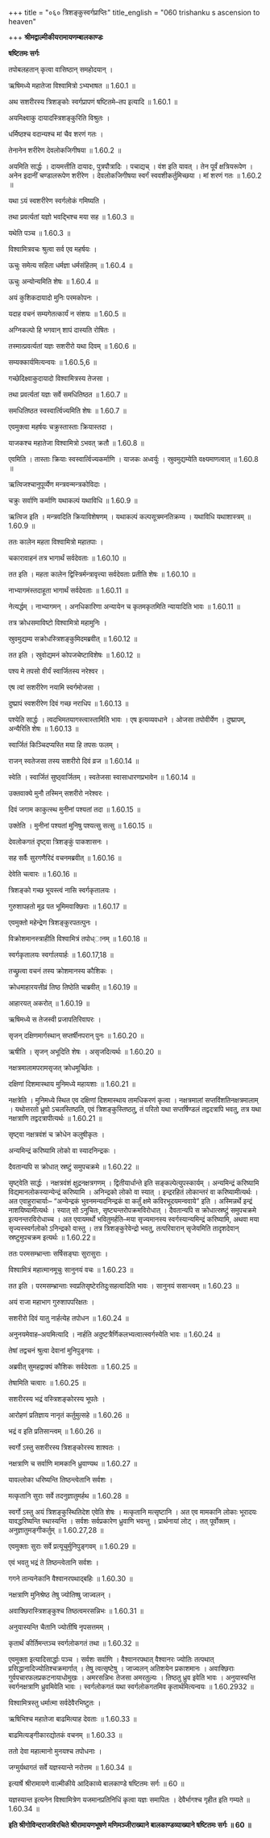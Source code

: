 +++
title = "०६० त्रिशङ्कुस्वर्गप्राप्तिः"
title_english = "060 trishanku s ascension to heaven"

+++
**श्रीमद्वाल्मीकीयरामायणम्बालकाण्डः**

**षष्टितमः सर्गः**

तपोबलहतान् कृत्वा वासिष्ठान् समहोदयान् ।

ऋषिमध्ये महातेजा विश्वामित्रो ऽभ्यभाषत ॥ 1.60.1 ॥

अथ सशरीरस्य त्रिशङ्कोः स्वर्गप्रापणं षष्टितमे–तप इत्यादि ॥ 1.60.1 ॥

अयमिक्ष्वाकु दायादस्त्रिशङ्कुरिति विश्रुतः ।

धर्मिष्ठश्च वदान्यश्च मां चैव शरणं गतः ।

तेनानेन शरीरेण देवलोकजिगीषया ॥ 1.60.2 ॥

अयमिति सार्द्धः । दायमत्तीति दायादः, पुत्रपौत्रादिः । पचाद्यच् । वंश इति यावत् । तेन पूर्वं क्षत्रियरूपेण । अनेन इदानीं चण्डालरूपेण शरीरेण । देवलोकजिगीषया स्वर्गं स्ववशीकर्तुमिच्छया । मां शरणं गतः ॥ 1.60.2 ॥

यथा ऽयं स्वशरीरेण स्वर्गलोकं गमिष्यति ।

तथा प्रवर्त्यतां यज्ञो भवद्भिश्च मया सह ॥ 1.60.3 ॥

यथेति पञ्च ॥ 1.60.3 ॥

विश्वामित्रवचः श्रुत्वा सर्व एव महर्षयः ।

ऊचुः समेत्य सहिता धर्मज्ञा धर्मसंहितम् ॥ 1.60.4 ॥

ऊचुः अन्योन्यमिति शेषः ॥ 1.60.4 ॥

अयं कुशिकदायादो मुनिः परमकोपनः ।

यदाह वचनं सम्यगेतत्कार्यं न संशयः ॥ 1.60.5 ॥

अग्निकल्पो हि भगवान् शापं दास्यति रोषितः ।

तस्मात्प्रवर्त्यतां यज्ञः सशरीरो यथा दिवम् ॥ 1.60.6 ॥

सम्यक्कार्यमित्यन्वयः ॥ 1.60.5,6 ॥

गच्छेदिक्ष्वाकुदायादो विश्वामित्रस्य तेजसा ।

तथा प्रवर्त्यतां यज्ञः सर्वे समधितिष्ठत ॥ 1.60.7 ॥

समधितिष्ठत स्वस्वार्त्विज्यमिति शेषः ॥ 1.60.7 ॥

एवमुक्त्वा महर्षयः चक्रुस्तास्ताः क्रियास्तदा ।

याजकश्च महातेजा विश्वामित्रो ऽभवत् क्रतौ ॥ 1.60.8 ॥

एवमिति । तास्ताः क्रियाः स्वस्वार्त्विज्यकर्माणि । याजकः अध्वर्युः । स्रुवमुद्यम्येति वक्ष्यमाणत्वात् ॥ 1.60.8 ॥

ऋत्विजश्चानुपूर्व्येण मन्त्रवन्मन्त्रकोविदाः ।

चक्रुः सर्वाणि कर्माणि यथाकल्पं यथाविधि ॥ 1.60.9 ॥

ऋत्विज इति । मन्त्रवदिति क्रियाविशेषणम् । यथाकल्पं कल्पसूत्रमनतिक्रम्य । यथाविधि यथाशास्त्रम् ॥ 1.60.9 ॥

ततः कालेन महता विश्वामित्रो महातपाः ।

चकारावाहनं तत्र भागार्थं सर्वदेवताः ॥ 1.60.10 ॥

तत इति । महता कालेन द्विस्त्रिर्मन्त्रावृत्त्या सर्वदेवताः प्रतीति शेषः ॥ 1.60.10 ॥

नाभ्यागमंस्तदाहूता भागार्थं सर्वदेवताः ॥ 1.60.11 ॥

नेत्यर्द्धम् । नाभ्यागमन् । अनधिकारिणा अन्यायेन च कृतमकृतमिति न्यायादिति भावः ॥ 1.60.11 ॥

तत्र क्रोधसमाविष्टो विश्वामित्रो महामुनिः ।

स्रुवमुद्यम्य सक्रोधस्त्रिशङ्कुमिदमब्रवीत् ॥ 1.60.12 ॥

तत इति । स्रुवोद्यमनं कोपजचेष्टाविशेषः ॥ 1.60.12 ॥

पश्य मे तपसो वीर्यं स्वार्जितस्य नरेश्वर ।

एष त्वां सशरीरेण नयामि स्वर्गमोजसा ।

दुष्प्रापं स्वशरीरेण दिवं गच्छ नराधिप ॥ 1.60.13 ॥

पश्येति सार्द्धः । त्वदभिमतयागस्त्वास्तामिति भावः । एष इत्यव्यवधाने । ओजसा तपोवीर्येण । दुष्प्रापम्, अन्यैरिति शेषः ॥ 1.60.13 ॥

स्वार्जितं किञ्चिदप्यस्ति मया हि तपसः फलम् ।

राजन् स्वतेजसा तस्य सशरीरो दिवं व्रज ॥ 1.60.14 ॥

स्वेति । स्वार्जितं सुष्ठ्वार्जितम् । स्वतेजसा स्वासाधारणप्रभावेन ॥ 1.60.14 ॥

उक्तवाक्ये मुनौ तस्मिन् सशरीरो नरेश्वरः ।

दिवं जगाम काकुत्स्थ मुनीनां पश्यतां तदा ॥ 1.60.15 ॥

उक्तेति । मुनीनां पश्यतां मुनिषु पश्यत्सु सत्सु ॥ 1.60.15 ॥

देवलोकगतं दृष्ट्वा त्रिशङ्कुं पाकशासनः ।

सह सर्वैः सुरगणैरिदं वचनमब्रवीत् ॥ 1.60.16 ॥

देवेति चत्वारः ॥ 1.60.16 ॥

त्रिशङ्को गच्छ भूयस्त्वं नासि स्वर्गकृतालयः ।

गुरुशापहतो मूढ पत भूमिमवाक्छिराः ॥ 1.60.17 ॥

एवमुक्तो महेन्द्रेण त्रिशङ्कुरपतत्पुनः ।

विक्रोशमानस्त्राहीति विश्वामित्रं तपोध्ानम् ॥ 1.60.18 ॥

स्वर्गकृतालयः स्वर्गालयार्हः ॥ 1.60.17,18 ॥

तच्छ्रुत्वा वचनं तस्य क्रोशमानस्य कौशिकः ।

क्रोधमाहारयत्तीव्रं तिष्ठ तिष्ठेति चाब्रवीत् ॥ 1.60.19 ॥

आहारयत् अकरोत् ॥ 1.60.19 ॥

ऋषिमध्ये स तेजस्वी प्रजापतिरिवापरः ।

सृजन् दक्षिणमार्गस्थान् सप्तर्षीनपरान् पुनः ॥ 1.60.20 ॥

ऋषीति । सृजन् अभूदिति शेषः । असृजदित्यर्थः ॥ 1.60.20 ॥

नक्षत्रमालामपरामसृजत् क्रोधमूर्च्छितः ।

दक्षिणां दिशमास्थाय मुनिमध्ये महायशाः ॥ 1.60.21 ॥

नक्षत्रेति । मुनिमध्ये स्थित एव दक्षिणां दिशमास्थाय तामधिकरणं कृत्वा । नक्षत्रमालां सप्तविंशतिनक्षत्रमालाम् । यथोत्तरतो ध्रुवो ऽचलस्तिष्ठति, एवं त्रिशङ्कुस्तिष्ठतु, तं परितो यथा सप्तर्षिण्डलं तद्वदत्रापि भवतु, तत्र यथा नक्षत्राणि तद्वदत्रापीत्यर्थः ॥ 1.60.21 ॥

सृष्ट्वा नक्षत्रवंशं च क्रोधेन कलुषीकृतः ।

अन्यमिन्द्रं करिष्यामि लोको वा स्यादनिन्द्रकः ।

दैवतान्यपि स क्रोधात् स्रष्टुं समुपचक्रमे ॥ 1.60.22 ॥

सृष्ट्वेति सार्द्धः । नक्षत्रवंशं क्षुद्रनक्षत्रगणम् । द्वितीयार्धान्ते इति सङ्कल्पेत्युपस्कार्यम् । अन्यमिन्द्रं करिष्यामि विद्यमानलोकस्यान्येन्द्रं करिष्यामि । अनिन्द्रको लोको वा स्यात् । इन्द्ररहितं लोकान्तरं वा करिष्यामीत्यर्थः । अत एवाहुराचार्याः– “अन्येन्द्रकं भुवनमन्यदनिन्द्रकं वा कर्तुं क्षमे कविरभूदयमन्ववाये” इति । अस्मिन्नर्थे इन्द्रं नाशयिष्यामीत्यर्थः । स्यात् सो ऽनुचितः, सृष्ट्यन्तरोपक्रमविरोधात् । दैवतान्यपि स क्रोधात्स्रष्टुं समुपचक्रमे इत्यनन्तरविरोधाच्च । अत एवायमर्थो भवितुमर्हति–मया सृज्यमानस्य स्वर्गस्यान्यमिन्द्रं करिष्यामि, अथवा मया सृज्यस्स्वर्गलोको ऽनिन्द्रको वास्तु । तत्र त्रिशङ्कुरेवेन्द्रो भवतु, तत्परिवारान् सृजेयमिति तादृशदेवान् स्रष्टुमुपचक्रम इत्यर्थः ॥ 1.60.22॥

ततः परमसम्भ्रान्ताः सर्षिसङ्घाः सुरासुराः ।

विश्वामित्रं महात्मानमूचुः सानुनयं वचः ॥ 1.60.23 ॥

तत इति । परमसम्भ्रान्ताः स्वप्रतिसृष्टेरतिदुःसहत्वादिति भावः । सानुनयं ससान्त्वम् ॥ 1.60.23 ॥

अयं राजा महाभाग गुरुशापपरिक्षतः ।

सशरीरो दिवं यातु नार्हत्येह तपोधन ॥ 1.60.24 ॥

अनुनयमेवाह–अयमित्यादि । नार्हति अदुष्टत्रैर्णिकलभ्यत्वात्स्वर्गस्येति भावः ॥ 1.60.24 ॥

तेषां तद्वचनं श्रुत्वा देवानां मुनिपुङ्गवः ।

अब्रवीत् सुमहद्वाक्यं कौशिकः सर्वदेवताः ॥ 1.60.25 ॥

तेषामिति चत्वारः ॥ 1.60.25 ॥

सशरीरस्य भद्रं वस्त्रिशङ्कोरस्य भूपतेः ।

आरोहणं प्रतिज्ञाय नानृतं कर्तुमुत्सहे ॥ 1.60.26 ॥

भद्रं व इति प्रतिसान्त्वम् ॥ 1.60.26 ॥

स्वर्गो ऽस्तु सशरीरस्य त्रिशङ्कोरस्य शाश्वतः ।

नक्षत्राणि च सर्वाणि मामकानि ध्रुवाण्यथ ॥ 1.60.27 ॥

यावल्लोका धरिष्यन्ति तिष्ठन्त्वेतानि सर्वशः ।

मत्कृतानि सुराः सर्वे तदनुज्ञातुमर्हथ ॥ 1.60.28 ॥

स्वर्गो ऽस्तु अयं त्रिशङ्कुस्थितिदेश एवेति शेषः । मत्कृतानि मत्सृष्टानि । अत एव मामकानि लोकाः भूरादयः यावद्धरिष्यन्ति स्थास्यन्ति । सर्वशः सर्वप्रकारेण ध्रुवाणि भवन्तु । प्रार्थनायां लोट् । तत् पूर्वोक्तम् । अनुज्ञातुमङ्गीकर्तुम् ॥ 1.60.27,28 ॥

एवमुक्ताः सुराः सर्वे प्रत्यूचुर्मुनिपुङ्गवम् ॥ 1.60.29 ॥

एवं भवतु भद्रं ते तिष्ठन्त्वेतानि सर्वशः ।

गगने तान्यनेकानि वैश्वानरपथाद्बहिः ॥ 1.60.30 ॥

नक्षत्राणि मुनिश्रेष्ठ तेषु ज्योतिष्षु जाज्वलन् ।

अवाक्छिरास्त्रिशङ्कुश्च तिष्ठत्वमरसन्निभः ॥ 1.60.31 ॥

अनुयास्यन्ति चैतानि ज्योतींषि नृपसत्तमम् ।

कृतार्थं कीर्तिमन्तञ्च स्वर्गलोकगतं तथा ॥ 1.60.32 ॥

एवमुक्ता इत्यादिसार्द्धाः पञ्च । सर्वशः सर्वाणि । वैश्वानरपथात् वैश्वानरः ज्योतिः तत्पथात् प्रसिद्धानादिज्योतिश्चक्रमार्गात् । तेषु त्वत्सृष्टेषु । जाज्वलन् अतिशयेन प्रकाशमानः । अवाक्छिराः गुर्वपचारफलप्रकटनायाधोमुखः । अमरसन्निभः तेजसा अमरतुल्यः । तिष्ठतु ध्रुव इवेति भावः । अनुयास्यन्ति स्वर्गनक्षत्राणि ध्रुवमिवेति भावः । स्वर्गलोकगतं यथा स्वर्गलोकगतमिव कृतार्थमित्यन्वयः ॥ 1.60.2932 ॥

विश्वामित्रस्तु धर्मात्मा सर्वदेवैरभिष्टुतः ।

ऋषिभिश्च महातेजा बाढमित्याह देवताः ॥ 1.60.33 ॥

बाढमित्यङ्गीकारद्योतकं वचनम् ॥ 1.60.33 ॥

ततो देवा महात्मानो मुनयश्च तपोधनाः ।

जग्मुर्यथागतं सर्वे यज्ञस्यान्ते नरोत्तम ॥ 1.60.34 ॥

इत्यार्षे श्रीरामायणे वाल्मीकीये आदिकाव्ये बालकाण्डे षष्टितमः सर्गः ॥ 60 ॥

यज्ञस्यान्त इत्यनेन विश्वामित्रेण यजमानप्रतिनिधिं कृत्वा यज्ञः समापितः । देवैर्भागश्च गृहीत इति गम्यते ॥ 1.60.34 ॥

**इति श्रीगोविन्दराजविरचिते श्रीरामायणभूषणे मणिमञ्जीराख्याने बालकाण्डव्याख्याने षष्टितमः सर्गः ॥ 60 ॥**

